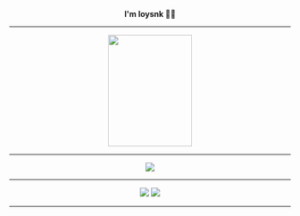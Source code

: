<div align="center">
    <strong>I'm loysnk 👋🏻</strong>
    <hr>
    <img height="200px" width="150px" src="https://images-wixmp-ed30a86b8c4ca887773594c2.wixmp.com/f/c359dd66-9e20-4344-8d5d-0e2ef292d317/d4t4t8l-9a2dbc38-cdee-48a1-90c8-e844f7a23a8f.png?token=eyJ0eXAiOiJKV1QiLCJhbGciOiJIUzI1NiJ9.eyJzdWIiOiJ1cm46YXBwOjdlMGQxODg5ODIyNjQzNzNhNWYwZDQxNWVhMGQyNmUwIiwiaXNzIjoidXJuOmFwcDo3ZTBkMTg4OTgyMjY0MzczYTVmMGQ0MTVlYTBkMjZlMCIsIm9iaiI6W1t7InBhdGgiOiJcL2ZcL2MzNTlkZDY2LTllMjAtNDM0NC04ZDVkLTBlMmVmMjkyZDMxN1wvZDR0NHQ4bC05YTJkYmMzOC1jZGVlLTQ4YTEtOTBjOC1lODQ0ZjdhMjNhOGYucG5nIn1dXSwiYXVkIjpbInVybjpzZXJ2aWNlOmZpbGUuZG93bmxvYWQiXX0.0DqohEo1tRU2GNzploqd60S_ACwBeEcWF7fmT-HpwKc">
    <hr>
    <div align="center">
        <img src="https://skillicons.dev/icons?i=html,css,js"/>
    </div>
    <hr>
    <div align="center">
         <a href="https://discord.com/users/1173244265900556333"><img src="https://skillicons.dev/icons?i=discord"/></a>
         <a href="https://www.instagram.com/loysnk"><img src="https://skillicons.dev/icons?i=instagram"/></a>
    </div>
   <hr>
</div>

